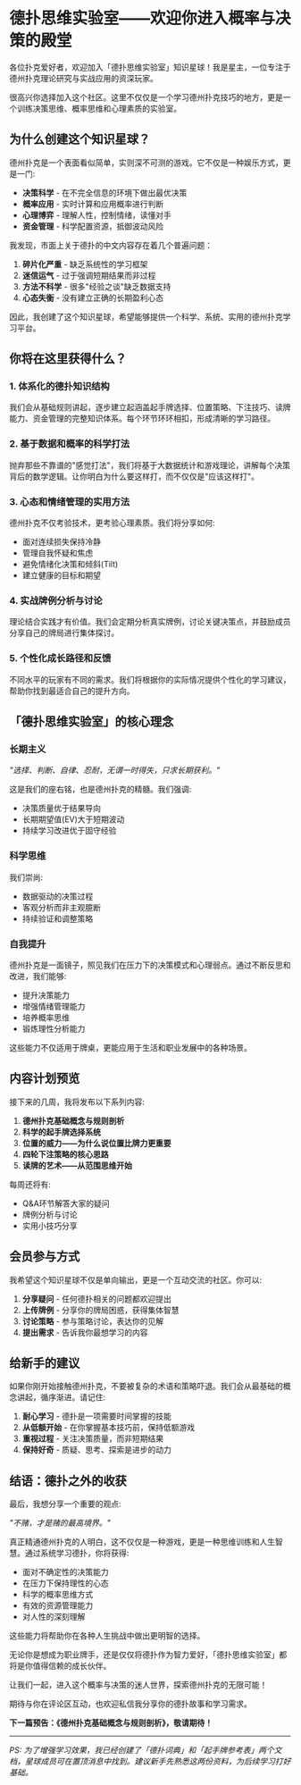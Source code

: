 # 德扑思维实验室——欢迎你进入概率与决策的殿堂

各位扑克爱好者，欢迎加入「德扑思维实验室」知识星球！我是星主，一位专注于德州扑克理论研究与实战应用的资深玩家。

很高兴你选择加入这个社区。这里不仅仅是一个学习德州扑克技巧的地方，更是一个训练决策思维、概率思维和心理素质的实验室。

## 为什么创建这个知识星球？

德州扑克是一个表面看似简单，实则深不可测的游戏。它不仅是一种娱乐方式，更是一门:

- **决策科学** - 在不完全信息的环境下做出最优决策
- **概率应用** - 实时计算和应用概率进行判断
- **心理博弈** - 理解人性，控制情绪，读懂对手
- **资金管理** - 科学配置资源，抵御波动风险

我发现，市面上关于德扑的中文内容存在着几个普遍问题：

1. **碎片化严重** - 缺乏系统性的学习框架
2. **迷信运气** - 过于强调短期结果而非过程
3. **方法不科学** - 很多"经验之谈"缺乏数据支持
4. **心态失衡** - 没有建立正确的长期盈利心态

因此，我创建了这个知识星球，希望能够提供一个科学、系统、实用的德州扑克学习平台。

## 你将在这里获得什么？

### 1. 体系化的德扑知识结构

我们会从基础规则讲起，逐步建立起涵盖起手牌选择、位置策略、下注技巧、读牌能力、资金管理的完整知识体系。每个环节环环相扣，形成清晰的学习路径。

### 2. 基于数据和概率的科学打法

抛弃那些不靠谱的"感觉打法"，我们将基于大数据统计和游戏理论，讲解每个决策背后的数学逻辑。让你明白为什么要这样打，而不仅仅是"应该这样打"。

### 3. 心态和情绪管理的实用方法

德州扑克不仅考验技术，更考验心理素质。我们将分享如何:

- 面对连续损失保持冷静
- 管理自我怀疑和焦虑
- 避免情绪化决策和倾斜(Tilt)
- 建立健康的目标和期望

### 4. 实战牌例分析与讨论

理论结合实践才有价值。我们会定期分析真实牌例，讨论关键决策点，并鼓励成员分享自己的牌局进行集体探讨。

### 5. 个性化成长路径和反馈

不同水平的玩家有不同的需求。我们将根据你的实际情况提供个性化的学习建议，帮助你找到最适合自己的提升方向。

## 「德扑思维实验室」的核心理念

### 长期主义

_"选择、判断、自律、忍耐，无谓一时得失，只求长期获利。"_

这是我们的座右铭，也是德州扑克的精髓。我们强调:

- 决策质量优于结果导向
- 长期期望值(EV)大于短期波动
- 持续学习改进优于固守经验

### 科学思维

我们崇尚:

- 数据驱动的决策过程
- 客观分析而非主观臆断
- 持续验证和调整策略

### 自我提升

德州扑克是一面镜子，照见我们在压力下的决策模式和心理弱点。通过不断反思和改进，我们能够:

- 提升决策能力
- 增强情绪管理能力
- 培养概率思维
- 锻炼理性分析能力

这些能力不仅适用于牌桌，更能应用于生活和职业发展中的各种场景。

## 内容计划预览

接下来的几周，我将发布以下系列内容:

1. **德州扑克基础概念与规则剖析**
2. **科学的起手牌选择系统**
3. **位置的威力——为什么说位置比牌力更重要**
4. **四轮下注策略的核心思路**
5. **读牌的艺术——从范围思维开始**

每周还将有:

- Q&A环节解答大家的疑问
- 牌例分析与讨论
- 实用小技巧分享

## 会员参与方式

我希望这个知识星球不仅是单向输出，更是一个互动交流的社区。你可以:

1. **分享疑问** - 任何德扑相关的问题都欢迎提出
2. **上传牌例** - 分享你的牌局困惑，获得集体智慧
3. **讨论策略** - 参与策略讨论，表达你的见解
4. **提出需求** - 告诉我你最想学习的内容

## 给新手的建议

如果你刚开始接触德州扑克，不要被复杂的术语和策略吓退。我们会从最基础的概念讲起，循序渐进。请记住:

1. **耐心学习** - 德扑是一项需要时间掌握的技能
2. **从低额开始** - 在你掌握基本技巧前，保持低额游戏
3. **重视过程** - 关注决策质量，而非短期结果
4. **保持好奇** - 质疑、思考、探索是进步的动力

## 结语：德扑之外的收获

最后，我想分享一个重要的观点:

_"不赌，才是赌的最高境界。"_

真正精通德州扑克的人明白，这不仅仅是一种游戏，更是一种思维训练和人生智慧。通过系统学习德扑，你将获得:

- 面对不确定性的决策能力
- 在压力下保持理性的心态
- 科学的概率思维方式
- 有效的资源管理能力
- 对人性的深刻理解

这些能力将帮助你在各种人生挑战中做出更明智的选择。

无论你是想成为职业牌手，还是仅仅将德扑作为智力爱好，「德扑思维实验室」都将是你值得信赖的成长伙伴。

让我们一起，进入这个概率与决策的迷人世界，探索德州扑克的无限可能！

期待与你在评论区互动，也欢迎私信我分享你的德扑故事和学习需求。

**下一篇预告：《德州扑克基础概念与规则剖析》，敬请期待！**

---

_PS: 为了增强学习效果，我已经创建了「德扑词典」和「起手牌参考表」两个文档，星球成员可在置顶消息中找到。建议新手先熟悉这两份资料，为后续学习打好基础。_